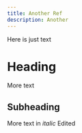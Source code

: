 ```yaml
---
title: Another Ref
description: Another
---
```

Here is just text
# Heading
More text
## Subheading
More text in *italic*
Edited

